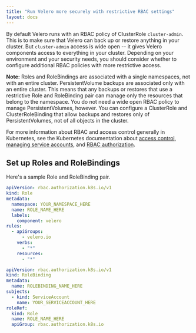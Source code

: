 ```yaml
---
title: "Run Velero more securely with restrictive RBAC settings"
layout: docs
---
```


By default Velero runs with an RBAC policy of ClusterRole `cluster-admin`. This is to make sure that Velero can back up or restore anything in your cluster. But `cluster-admin` access is wide open -- it gives Velero components access to everything in your cluster. Depending on your environment and your security needs, you should consider whether to configure additional RBAC policies with more restrictive access. 

**Note:** Roles and RoleBindings are associated with a single namespaces, not with an entire cluster. PersistentVolume backups are associated only with an entire cluster. This means that any backups or restores that use a restrictive Role and RoleBinding pair can manage only the resources that belong to the namespace. You do not need a wide open RBAC policy to manage PersistentVolumes, however. You can configure a ClusterRole and ClusterRoleBinding that allow backups and restores only of PersistentVolumes, not of all objects in the cluster.

For more information about RBAC and access control generally in Kubernetes, see the Kubernetes documentation about [access control][1], [managing service accounts][2], and [RBAC authorization][3].

## Set up Roles and RoleBindings

Here's a sample Role and RoleBinding pair.

```yaml
apiVersion: rbac.authorization.k8s.io/v1
kind: Role
metadata:
  namespace: YOUR_NAMESPACE_HERE
  name: ROLE_NAME_HERE
  labels:
    component: velero
rules:
  - apiGroups:
      - velero.io
    verbs:
      - "*"
    resources:
      - "*"
```

```yaml
apiVersion: rbac.authorization.k8s.io/v1
kind: RoleBinding
metadata:
  name: ROLEBINDING_NAME_HERE
subjects:
  - kind: ServiceAccount
    name: YOUR_SERVICEACCOUNT_HERE
roleRef:
  kind: Role
  name: ROLE_NAME_HERE
  apiGroup: rbac.authorization.k8s.io
```

[1]: https://kubernetes.io/docs/reference/access-authn-authz/controlling-access/
[2]: https://kubernetes.io/docs/reference/access-authn-authz/service-accounts-admin/
[3]: https://kubernetes.io/docs/reference/access-authn-authz/rbac/
[4]: namespace.md
